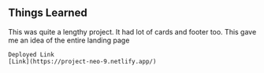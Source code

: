 ## Things Learned ##

This was quite a lengthy project. It had lot of cards and footer too.
This gave me an idea of the entire landing page 

    Deployed Link
    [Link](https://project-neo-9.netlify.app/)